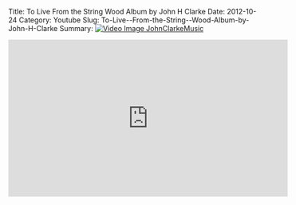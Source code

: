 Title: To Live  From the String  Wood Album by John H Clarke
Date: 2012-10-24
Category: Youtube
Slug: To-Live--From-the-String--Wood-Album-by-John-H-Clarke
Summary: <a href="/To-Live--From-the-String--Wood-Album-by-John-H-Clarke.html"><img src="https://i.ytimg.com/vi/sKPSAkSNxt8/hqdefault.jpg" alt="Video Image JohnClarkeMusic"></a>

<iframe width="560" height="315" src="https://www.youtube.com/embed/sKPSAkSNxt8" title="YouTube video player" frameborder="0" allow="accelerometer; autoplay; clipboard-write; encrypted-media; gyroscope; picture-in-picture" allowfullscreen></iframe>

